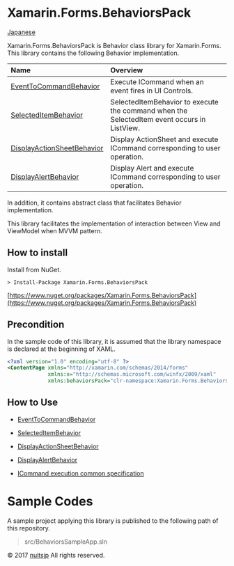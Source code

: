 # Xamarin.Forms.BehaviorsPack

[Japanese](README-ja.md)

Xamarin.Forms.BehaviorsPack is Behavior class library for Xamarin.Forms.  
This library contains the following Behavior implementation.  

|Name|Overview|
|:--|:--|
|[EventToCommandBehavior](docs/EventToCommandBehavior.md)|Execute ICommand when an event fires in UI Controls.|
|[SelectedItemBehavior](docs/SelectedItemBehavior.md)|SelectedItemBehavior to execute the command when the SelectedItem event occurs in ListView.|
|[DisplayActionSheetBehavior](docs/DisplayActionSheetBehavior.md)|Display ActionSheet and execute ICommand corresponding to user operation.|
|[DisplayAlertBehavior](docs/DisplayAlertBehavior.md)|Display Alert and execute ICommand corresponding to user operation.|

In addition, it contains abstract class that facilitates Behavior implementation.  

This library facilitates the implementation of interaction between View and ViewModel when MVVM pattern.  

## How to install  

Install from NuGet.  

```
> Install-Package Xamarin.Forms.BehaviorsPack
```

[https://www.nuget.org/packages/Xamarin.Forms.BehaviorsPack](https://www.nuget.org/packages/Xamarin.Forms.BehaviorsPack)

## Precondition  

In the sample code of this library, it is assumed that the library namespace is declared at the beginning of XAML.  

```xml
<?xml version="1.0" encoding="utf-8" ?>
<ContentPage xmlns="http://xamarin.com/schemas/2014/forms"
             xmlns:x="http://schemas.microsoft.com/winfx/2009/xaml"
             xmlns:behaviorsPack="clr-namespace:Xamarin.Forms.BehaviorsPack;assembly=Xamarin.Forms.BehaviorsPack"
```

## How to Use  

* [EventToCommandBehavior](docs/EventToCommandBehavior.md)  
* [SelectedItemBehavior](docs/SelectedItemBehavior.md)  
* [DisplayActionSheetBehavior](docs/DisplayActionSheetBehavior.md)  
* [DisplayAlertBehavior](docs/DisplayAlertBehavior.md)

* [ICommand execution common specification](docs/CommandExecutionSpecifation.md)  

# Sample Codes

A sample project applying this library is published to the following path of this repository.

> src/BehaviorsSampleApp.sln

© 2017 [nuitsjp](https://github.com/nuitsjp) All rights reserved.
